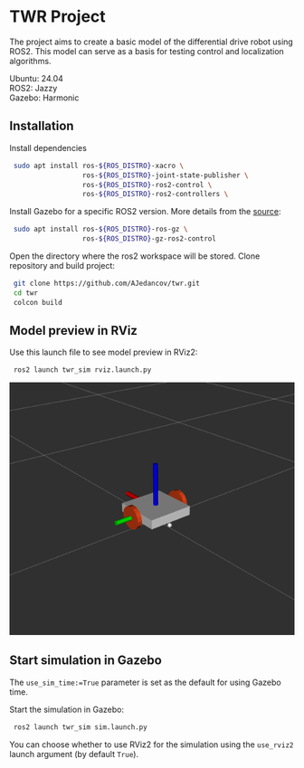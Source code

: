 # TWR Project
The project aims to create a basic model of the differential drive robot using ROS2.
This model can serve as a basis for testing control and localization algorithms.

Ubuntu: 24.04  
ROS2: Jazzy  
Gazebo: Harmonic


## Installation
Install dependencies

```bash
 sudo apt install ros-${ROS_DISTRO}-xacro \
                  ros-${ROS_DISTRO}-joint-state-publisher \
                  ros-${ROS_DISTRO}-ros2-control \
                  ros-${ROS_DISTRO}-ros2-controllers \             
```

Install Gazebo for a specific ROS2 version. More details from the [source](https://gazebosim.org/docs/latest/ros_installation/):
```bash
 sudo apt install ros-${ROS_DISTRO}-ros-gz \
                  ros-${ROS_DISTRO}-gz-ros2-control
```

Open the directory where the ros2 workspace will be stored.
Clone repository and build project:
```bash
 git clone https://github.com/AJedancov/twr.git
 cd twr
 colcon build
```

## Model preview in RViz

Use this launch file to see model preview in RViz2:
```bash
 ros2 launch twr_sim rviz.launch.py
```  

![](images/twr_rviz2.png)


<!-- TODO: use custom rviz config file -->


## Start simulation in Gazebo

The `use_sim_time:=True` parameter is set as the default for using Gazebo time.  

Start the simulation in Gazebo:
```bash
 ros2 launch twr_sim sim.launch.py
```

You can choose whether to use RViz2 for the simulation using the `use_rviz2` launch argument (by default `True`).
